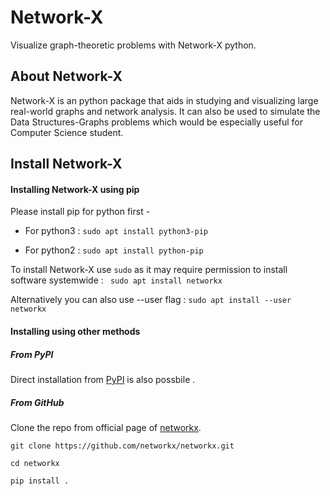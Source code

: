 # Network-X
Visualize graph-theoretic problems with Network-X python.

## About Network-X
Network-X is an python package that aids in studying and visualizing large real-world graphs and network analysis. 
It can also be used to simulate the Data Structures-Graphs problems which would be especially useful for Computer Science student. 

## Install Network-X

#### Installing Network-X using pip

Please install pip for python first -


* For python3 :
`sudo apt install python3-pip `


* For python2 :
`sudo apt install python-pip `


To install Network-X use `sudo` as it may require permission to install software systemwide :
` sudo apt install networkx`


Alternatively you can also use --user flag :
`sudo apt install --user networkx`


#### Installing using other methods

##### From PyPI
Direct installation from [PyPI](https://pypi.org/project/networkx/#files) is also possbile .

##### From GitHub
Clone the repo from official page of [networkx](https://github.com/networkx/networkx/releases). 

`git clone https://github.com/networkx/networkx.git`

`cd networkx`

`pip install .`
